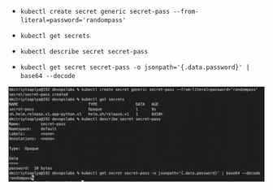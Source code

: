 - `kubectl create secret generic secret-pass --from-literal=password='randompass'`

- `kubectl get secrets`

- `kubectl describe secret secret-pass`

- `kubectl get secret secret-pass -o jsonpath='{.data.password}' | base64 --decode`


![img10.png](im10.png)